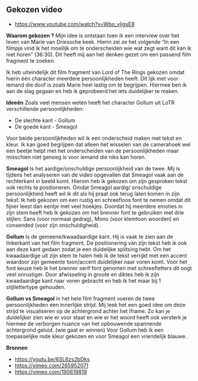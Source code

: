 ## Gekozen video

- https://www.youtube.com/watch?v=Wbo_yIigsE8

**Waarom gekozen ?**
Mijn idee is ontstaan toen ik een interview over het leven van Marie van Driessche keek. Hierin zei ze het volgende “In een filmpje vind ik het moeilijk om te onderscheiden wie wat zegt want dit kan ik niet horen” (36:30). Dit heeft mij aan het denken gezet om een passend film fragment te zoeken.

Ik heb uiteindelijk dit film fragment van Lord of The Rings gekozen omdat hierin één character 
meerdere persoonlijkheden heeft. Dit lijk met voor iemand die doof is zoals Marie heel lastig om te begrijpen. Hiermee ben ik aan de slag gegaan en heb ik geprobeerd het iets duidelijker te maken. 

**Ideeën**
Zoals veel mensen weten heeft het character Gollum uit LoTR verschillende persoonlijkheden: 

- De slechte kant - Gollum
- De goede kant - Smeagol 

Voor beide persoonlijkheden wil ik een onderscheid maken met tekst en kleur. Ik kan goed begrijpen dat alleen het wisselen van de camerahoek wel een beetje helpt met het onderscheiden van de persoonlijkheden maar misschien niet genoeg is voor iemand die niks kan horen.

**Smeagol** 
Is het aardige/onschuldige persoonlijkheid van de twee. Mij is tijdens het analyseren van de video opgevallen dat Smeagol vaak aan de rechterkant in beeld komt. Hierom heb ik gekozen om zijn gesproken tekst ook rechts te positioneren. Omdat Smeagol aardig/ onschuldige persoonlijkheid heeft wil ik dit als hij praat ook terug laten komen in zijn tekst. Ik heb gekozen om een rustig en schreefloos font te nemen omdat dit fijner leest dan eentje met veel hoekjes. Doordat hij meerdere emoties in zijn stem heeft heb ik gekozen om het brenner font te gebruiken met drie stijlen: Sans (voor normaal gedrag), Mono (voor klemtoon woorden) en consended (voor zijn onschuldigheid). 

**Gollum**
Is de gemeene/kwaadaardige kant. Hij is vaak te zien aan de linkerkant van het film fragment. De positionering van zijn tekst heb ik ook aan deze kant gedaan zodat je een duidelijke splitsing hebt.
Om het kwaadaardige uit zijn stem te halen heb ik de tekst verrijkt met een accent waardoor zijn gemeente toon/accent duidelijker naar voren komt. Voor het font keuze heb ik het brenner serif font genomen met schreefletters dit oogt veel onrustiger. Door afwisseling in groote en diktes heb ik zijn kwaadaardige kant naar voren gebracht en heb ik het maar bij 1 stijllettertype gehouden. 

**Gollum vs Smeagol**
in het hele film fragment voeren de twee persoonlijkheden een innerlijke strijd. Mij leek het een goed idee om deze strijd te visualiseren op de achtergrond achter het iframe. Zo kan je duidelijker zien wie er voor staat en wie er het woord heeft ook versterk je hiermee de verborgen nuance van het opbouwende spannende achtergrond geluid. (wie gaat er winnen) Voor Gollum heb ik een toepasselijke rode kleur gekozen en voor Smeagol een vriendelijk blauwe.

**Bronnen**
- https://youtu.be/6SL6zs2bDks
- https://vimeo.com/265952071
- https://vimeo.com/190619819 

